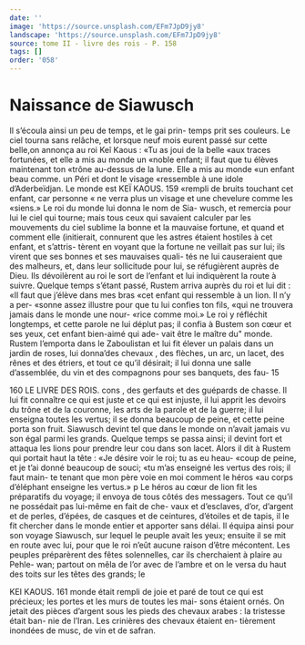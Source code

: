 ```yaml
---
date: ''
image: 'https://source.unsplash.com/EFm7JpD9jy8'
landscape: 'https://source.unsplash.com/EFm7JpD9jy8'
source: tome II - livre des rois - P. 158
tags: []
order: '058'
---
```


# Naissance de Siawusch

Il s’écoula ainsi un peu de temps, et le gai prin-
temps prit ses couleurs. Le ciel tourna sans relâche, et lorsque neuf mois eurent passé sur cette belle,on annonça au roi Keî Kaous : «Tu as joui de la belle «aux traces fortunées, et elle a mis au monde un «noble enfant; il faut que tu élèves maintenant ton «trône au-dessus de la lune. Elle a mis au monde «un enfant beau comme. un Péri et dont le visage «ressemble à une idole d’Aderbeïdjan. Le monde est
KEÏ KAOUS. 159 «rempli de bruits touchant cet enfant, car personne
« ne verra plus un visage et une chevelure comme les «siens.» Le roi du monde lui donna le nom de Sia- wusch, et remercia pour lui le ciel qui tourne; mais tous ceux qui savaient calculer par les mouvements du ciel sublime la bonne et la mauvaise fortune, et quand et comment elle (initierait, connurent que les astres étaient hostiles à cet enfant, et s’attris-
tèrent en voyant que la fortune ne veillait pas sur lui; ils virent que ses bonnes et ses mauvaises quali- tés ne lui causeraient que des malheurs, et, dans leur sollicitude pour lui, se réfugièrent auprès de
Dieu. Ils dévoilèrent au roi le sort de l’enfant et lui indiquèrent la route à suivre.
Quelque temps s’étant passé, Rustem arriva auprès
du roi et lui dit : «Il faut que j’élève dans mes bras
«cet enfant qui ressemble à un lion. Il n’y a per- «sonne assez illustre pour que tu lui confies ton fils, «qui ne trouvera jamais dans le monde une nour- «rice comme moi.» Le roi y réfléchit longtemps, et
cette parole ne lui déplut pas; il confia à Bustem son cœur et ses yeux, cet enfant bien-aimé qui ade- vait être le maître du" monde. Rustem l’emporta dans
le Zaboulistan et lui fit élever un palais dans un
jardin de roses, lui donna’des chevaux , des flèches, un arc, un lacet, des rênes et des étriers, et tout ce qu’il désirait; il lui donna une salle d’assemblée, du
vin et des compagnons pour ses banquets, des fau- 15

160 LE LIVRE DES ROIS.
cons , des gerfauts et des guépards de chasse. Il lui
fit connaître ce qui est juste et ce qui est injuste, il
lui apprit les devoirs du trône et de la couronne, les
arts de la parole et de la guerre; il lui enseigna
toutes les vertus; il se donna beaucoup de peine,
et cette peine porta son fruit. Siawusch devint tel
que dans le monde on n’avait jamais vu son égal
parmi les grands. Quelque temps se passa ainsi; il
devint fort et attaqua les lions pour prendre leur cou
dans son lacet. Alors il dit à Rustem qui portait
haut la tête : «Je désire voir le roi; tu as eu heau-
«coup de peine, et je t’ai donné beaucoup de souci;
«tu m’as enseigné les vertus des rois; il faut main-
te tenant que mon père voie en moi comment le héros
«au corps d’éléphant enseigne les vertus.»
p Le héros au cœur de lion fit les préparatifs du
voyage; il envoya de tous côtés des messagers. Tout
ce qu’il ne possédait pas lui-même en fait de che- vaux et d’esclaves, d’or, d’argent et de perles, d’épées,
de casques et de ceintures, d’étoiles et de tapis, il le
fit chercher dans le monde entier et apporter sans délai. Il équipa ainsi pour son voyage Siawusch, sur lequel le peuple avait les yeux; ensuite il se mit en route avec lui, pour que le roi n’eût aucune raison
d’être mécontent. Les peuples préparèrent des fêtes
solennelles, car ils cherchaient à plaire au Pehle- wan; partout on mêla de l’or avec de l’ambre et on
le versa du haut des toits sur les têtes des grands; le

KEI KAOUS. 161 monde était rempli de joie et paré de tout ce qui est
précieux; les portes et les murs de toutes les mai- sons étaient ornés. On jetait des pièces d’argent sous
les pieds des chevaux arabes : la tristesse était ban- nie de l’Iran. Les crinières des chevaux étaient en- tièrement inondées de musc, de vin et de safran.
